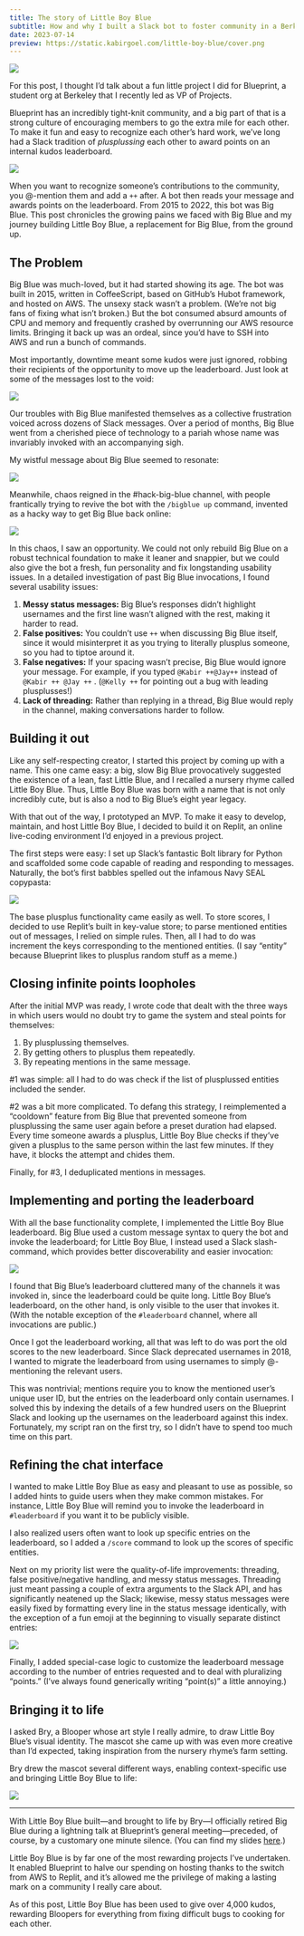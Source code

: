 ```yaml
---
title: The story of Little Boy Blue
subtitle: How and why I built a Slack bot to foster community in a Berkeley student organisation
date: 2023-07-14
preview: https://static.kabirgoel.com/little-boy-blue/cover.png
---
```


![](https://static.kabirgoel.com/little-boy-blue/intro.png)

For this post, I thought I’d talk about a fun little project I did for Blueprint, a student org at Berkeley that I recently led as VP of Projects.

Blueprint has an incredibly tight-knit community, and a big part of that is a strong culture of encouraging members to go the extra mile for each other. To make it fun and easy to recognize each other’s hard work, we’ve long had a Slack tradition of _plusplussing_ each other to award points on an internal kudos leaderboard.

![](https://static.kabirgoel.com/example-plus-plus.png)

When you want to recognize someone’s contributions to the community, you @-mention them and add a `++` after. A bot then reads your message and awards points on the leaderboard. From 2015 to 2022, this bot was Big Blue. This post chronicles the growing pains we faced with Big Blue and my journey building Little Boy Blue, a replacement for Big Blue, from the ground up.

## The Problem

Big Blue was much-loved, but it had started showing its age. The bot was built in 2015, written in CoffeeScript, based on GitHub’s Hubot framework, and hosted on AWS. The unsexy stack wasn’t a problem. (We’re not big fans of fixing what isn’t broken.) But the bot consumed absurd amounts of CPU and memory and frequently crashed by overrunning our AWS resource limits. Bringing it back up was an ordeal, since you’d have to SSH into AWS and run a bunch of commands.

Most importantly, downtime meant some kudos were just ignored, robbing their recipients of the opportunity to move up the leaderboard. Just look at some of the messages lost to the void:

![](https://static.kabirgoel.com/little-boy-blue/into-the-void.png)

Our troubles with Big Blue manifested themselves as a collective frustration voiced across dozens of Slack messages. Over a period of months, Big Blue went from a cherished piece of technology to a pariah whose name was invariably invoked with an accompanying sigh.

My wistful message about Big Blue seemed to resonate:

![](https://static.kabirgoel.com/little-boy-blue/hater.png)

Meanwhile, chaos reigned in the #hack-big-blue channel, with people frantically trying to revive the bot with the `/bigblue up` command, invented as a hacky way to get Big Blue back online:

![](https://static.kabirgoel.com/little-boy-blue/panik.png)

In this chaos, I saw an opportunity. We could not only rebuild Big Blue on a robust technical foundation to make it leaner and snappier, but we could also give the bot a fresh, fun personality and fix longstanding usability issues. In a detailed investigation of past Big Blue invocations, I found several usability issues:

1. **Messy status messages:** Big Blue’s responses didn’t highlight usernames and the first line wasn’t aligned with the rest, making it harder to read.
2. **False positives:** You couldn’t use `++` when discussing Big Blue itself, since it would misinterpret it as you trying to literally plusplus someone, so you had to tiptoe around it.
3. **False negatives:** If your spacing wasn’t precise, Big Blue would ignore your message. For example, if you typed `@Kabir ++@Jay++` instead of `@Kabir ++ @Jay ++` . (`@Kelly ++` for pointing out a bug with leading plusplusses!)
4. **Lack of threading:** Rather than replying in a thread, Big Blue would reply in the channel, making conversations harder to follow.

## Building it out

Like any self-respecting creator, I started this project by coming up with a name. This one came easy: a big, slow Big Blue provocatively suggested the existence of a lean, fast Little Blue, and I recalled a nursery rhyme called Little Boy Blue. Thus, Little Boy Blue was born with a name that is not only incredibly cute, but is also a nod to Big Blue’s eight year legacy.

With that out of the way, I prototyped an MVP. To make it easy to develop, maintain, and host Little Boy Blue, I decided to build it on Replit, an online live-coding environment I’d enjoyed in a previous project.

The first steps were easy: I set up Slack’s fantastic Bolt library for Python and scaffolded some code capable of reading and responding to messages. Naturally, the bot’s first babbles spelled out the infamous Navy SEAL copypasta:

![](https://static.kabirgoel.com/little-boy-blue/copypasta.png)

The base plusplus functionality came easily as well. To store scores, I decided to use Replit’s built in key-value store; to parse mentioned entities out of messages, I relied on simple rules. Then, all I had to do was increment the keys corresponding to the mentioned entities. (I say “entity” because Blueprint likes to plusplus random stuff as a meme.)

## Closing infinite points loopholes

After the initial MVP was ready, I wrote code that dealt with the three ways in which users would no doubt try to game the system and steal points for themselves:

1. By plusplussing themselves.
2. By getting others to plusplus them repeatedly.
3. By repeating mentions in the same message.

\#1 was simple: all I had to do was check if the list of plusplussed entities included the sender.

\#2 was a bit more complicated. To defang this strategy, I reimplemented a “cooldown” feature from Big Blue that prevented someone from plusplussing the same user again before a preset duration had elapsed. Every time someone awards a plusplus, Little Boy Blue checks if they’ve given a plusplus to the same person within the last few minutes. If they have, it blocks the attempt and chides them.

Finally, for #3, I deduplicated mentions in messages.

## Implementing and porting the leaderboard

With all the base functionality complete, I implemented the Little Boy Blue leaderboard. Big Blue used a custom message syntax to query the bot and invoke the leaderboard; for Little Boy Blue, I instead used a Slack slash-command, which provides better discoverability and easier invocation:

![](https://static.kabirgoel.com/little-boy-blue/slash-command.png)

I found that Big Blue’s leaderboard cluttered many of the channels it was invoked in, since the leaderboard could be quite long. Little Boy Blue’s leaderboard, on the other hand, is only visible to the user that invokes it. (With the notable exception of the `#leaderboard` channel, where all invocations are public.)

Once I got the leaderboard working, all that was left to do was port the old scores to the new leaderboard. Since Slack deprecated usernames in 2018, I wanted to migrate the leaderboard from using usernames to simply @-mentioning the relevant users.

This was nontrivial; mentions require you to know the mentioned user’s unique user ID, but the entries on the leaderboard only contain usernames. I solved this by indexing the details of a few hundred users on the Blueprint Slack and looking up the usernames on the leaderboard against this index. Fortunately, my script ran on the first try, so I didn’t have to spend too much time on this part.

## Refining the chat interface

I wanted to make Little Boy Blue as easy and pleasant to use as possible, so I added hints to guide users when they make common mistakes. For instance, Little Boy Blue will remind you to invoke the leaderboard in `#leaderboard` if you want it to be publicly visible.

I also realized users often want to look up specific entries on the leaderboard, so I added a `/score` command to look up the scores of specific entities.

Next on my priority list were the quality-of-life improvements: threading, false positive/negative handling, and messy status messages. Threading just meant passing a couple of extra arguments to the Slack API, and has significantly neatened up the Slack; likewise, messy status messages were easily fixed by formatting every line in the status message identically, with the exception of a fun emoji at the beginning to visually separate distinct entries:

![](https://static.kabirgoel.com/little-boy-blue/status-emoji.png)

Finally, I added special-case logic to customize the leaderboard message according to the number of entries requested and to deal with pluralizing “points.” (I’ve always found generically writing “point(s)” a little annoying.)

## Bringing it to life

I asked Bry, a Blooper whose art style I really admire, to draw Little Boy Blue’s visual identity. The mascot she came up with was even more creative than I’d expected, taking inspiration from the nursery rhyme’s farm setting.

Bry drew the mascot several different ways, enabling context-specific use and bringing Little Boy Blue to life:

![](https://static.kabirgoel.com/little-boy-blue/cover.png)

---

With Little Boy Blue built—and brought to life by Bry—I officially retired Big Blue during a lightning talk at Blueprint’s general meeting—preceded, of course, by a customary one minute silence. (You can find my slides [here](https://static.kabirgoel.com/slides.pdf).)

Little Boy Blue is by far one of the most rewarding projects I’ve undertaken. It enabled Blueprint to halve our spending on hosting thanks to the switch from AWS to Replit, and it’s allowed me the privilege of making a lasting mark on a community I really care about.

As of this post, Little Boy Blue has been used to give over 4,000 kudos, rewarding Bloopers for everything from fixing difficult bugs to cooking for each other.

